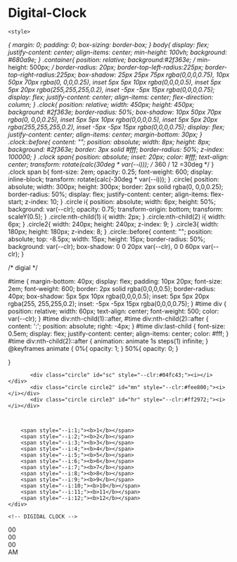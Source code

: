 # Digital-Clock
<!DOCTYPE html>
<html lang="en">
<head>
    <meta charset="UTF-8">
    <meta http-equiv="X-UA-Compatible" content="IE=edge">
    <meta name="viewport" content="width=device-width, initial-scale=1.0">
    <title>Document</title>

    <style>

 *{
    margin: 0;
    padding: 0;
    box-sizing: border-box;
 }
body{
    display: flex;
    justify-content: center;
    align-items: center;
    min-height: 100vh;
    background: #680a9e;
}
.container{
    position: relative;
    background:#2f363e;
    /* min-height: 500px; */
    border-radius: 20px;
    border-top-left-radius:225px;
    border-top-right-radius:225px;
    box-shadow: 25px 25px 75px rgba(0,0,0,0.75), 
    10px 50px 70px rgba(0, 0,0,0.25),
    inset 5px 5px 10px rgba(0,0,0,0.5),
    inset 5px 5px 20px rgba(255,255,255,0.2),
    inset -5px -5px 15px rgba(0,0,0,0.75);
    display: flex;
    justify-content: center;
    align-items: center;
    flex-direction: column;
}
.clock{
    position: relative;
    width: 450px;
    height: 450px;
    background: #2f363e;
    border-radius: 50%;
    box-shadow: 10px 50px 70px rgba(0, 0,0,0.25),
    inset 5px 5px 10px rgba(0,0,0,0.5),
    inset 5px 5px 20px rgba(255,255,255,0.2),
    inset -5px -5px 15px rgba(0,0,0,0.75);
    display: flex;
    justify-content: center;
    align-items: center;
    margin-bottom: 30px;
}
.clock::before{
    content: "";
    position: absolute;
    width: 8px;
    height: 8px;
    background: #2f363e;
    border: 3px solid #fff;
    border-radius: 50%;
    z-index: 100000;
}
.clock span{
    position: absolute;
    inset: 20px;
    color: #fff;
    text-align: center;
    transform: rotate(calc(30deg * var(--i)));
    /* 360 / 12 =30deg */
}
.clock span b{
    font-size: 2em;
    opacity: 0.25;
    font-weight: 600;
    display: inline-block;
    transform: rotate(calc(-30deg * var(--i)));
}
.circle{
    position: absolute;
    width: 300px;
    height: 300px;
    border: 2px solid rgba(0, 0,0,0.25);
    border-radius: 50%;
    display: flex;
    justify-content: center;
    align-items: flex-start;
    z-index: 10;
}
.circle i{
    position: absolute;
    width: 6px;
    height: 50%;
    background: var(--clr);
    opacity: 0.75;
    transform-origin: bottom;
    transform: scaleY(0.5);
}
.circle:nth-child(1) i{
    width: 2px;
}
.circle:nth-child(2) i{
    width: 6px;
}
.circle2{
    width: 240px;
    height: 240px;
    z-index: 9;
}
.circle3{
    width: 180px;
    height: 180px;
    z-index: 8;
}
.circle::before{
    content: "";
    position: absolute;
    top: -8.5px;
    width: 15px;
    height: 15px;
    border-radius: 50%;
    background: var(--clr);
    box-shadow: 0 0 20px var(--clr),
    0 0 60px var(--clr);
}

/* digial */

#time
{
    margin-bottom: 40px;
    display: flex;
    padding: 10px 20px;
    font-size: 2em;
    font-weight: 600;
    border: 2px solid rgba(0,0,0,0.5);
    border-radius: 40px;
    box-shadow: 5px 5px 10px rgba(0,0,0,0.5);
    inset: 5px 5px 20px rgba(255, 255,255,0.2);
    inset: -5px -5px 15px rgba(0,0,0,0.75); 
}
#time div
{
    position: relative;
    width: 60px;
    text-align: center;
    font-weight: 500;
    color: var(--clr);
}
#time div:nth-child(1)::after,
#time div:nth-child(2)::after
{
    content: ':';
    position: absolute;
    right: -4px;
}
#time div:last-child
{
    font-size: 0.5em;
    display: flex;
    justify-content: center;
    align-items: center;
    color: #fff;
}
#time div:nth-child(2)::after
{
    animation: animate 1s steps(1) infinite;
}
@keyframes animate
{
    0%{
        opacity: 1;
    }
    50%{
        opacity: 0;
    }

}

</style>
</head>
<body>
    <div class="container">
        <div class="clock">

           <div class="circle" id="sc" style="--clr:#04fc43;"><i></i></div>
           <div class="circle circle2" id="mn" style="--clr:#fee800;"><i></i></div>
           <div class="circle circle3" id="hr" style="--clr:#ff2972;"><i></i></div>



        <span style="--i:1;"><b>1</b></span>
        <span style="--i:2;"><b>2</b></span>
        <span style="--i:3;"><b>3</b></span>
        <span style="--i:4;"><b>4</b></span>
        <span style="--i:5;"><b>5</b></span>
        <span style="--i:6;"><b>6</b></span>
        <span style="--i:7;"><b>7</b></span>
        <span style="--i:8;"><b>8</b></span>
        <span style="--i:9;"><b>9</b></span>
        <span style="--i:10;"><b>10</b></span>
        <span style="--i:11;"><b>11</b></span>
        <span style="--i:12;"><b>12</b></span>
    </div>

    <!-- DIGIDAL CLOCK -->
  <dic id="time">
    <div id="hours" style="--clr:#ff2972;">00</div>
    <div id="minutes" style="--clr:#fee800;">00</div>
    <div id="seconds" style="--clr:#04fc43;">00</div>
    <div id="ampm">AM</div>
  </dic>

</div>

 <script>
        let hr = document.querySelector('#hr');
        let mn = document.querySelector('#mn');
        let sc = document.querySelector('#sc');

       setInterval(() =>{
      let day = new Date();
      let hh = day.getHours()* 30;
      let mm = day.getMinutes()* 6;
      let ss = day.getSeconds()* 6;

      hr .style.transform = rotateZ(${hh+(mm/12)}deg);
      mn.style.transform = rotateZ(${mm}deg);
      sc.style.transform = rotateZ(${ss}deg);
   

        // digital clock

     let hours = document.getElementById('hours');
     let minutes = document.getElementById('minutes');
     let seconds = document.getElementById('seconds');
     let ampm = document.getElementById('ampm');

     let h = new Date().getHours();
     let m = new Date().getMinutes();
     let s = new Date().getSeconds();
   
     let am = h >= 12 ? "PM" : "AM";

     if (h > 12){
         h = h-12;
     }

     h = (h < 10) ? "0" + h:h
     m = (m < 10) ? "0" + m:m
     s = (s < 10) ? "0" + s:s

     hours.innerHTML = h;
     minutes.innerHTML = m;
     seconds.innerHTML = s;
     ampm.innerHTML = am;
    })


    </script>
</body>
</html>









